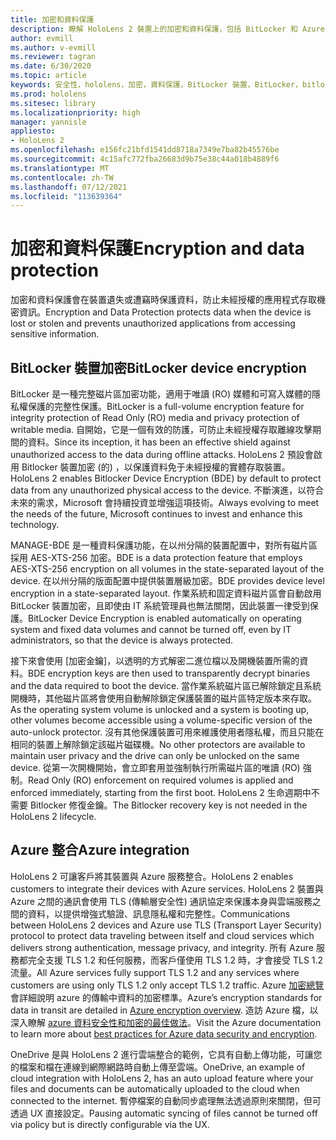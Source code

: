 ```yaml
---
title: 加密和資料保護
description: 瞭解 HoloLens 2 裝置上的加密和資料保護，包括 BitLocker 和 Azure 整合。
author: evmill
ms.author: v-evmill
ms.reviewer: tagran
ms.date: 6/30/2020
ms.topic: article
keywords: 安全性，hololens，加密，資料保護，BitLocker 裝置，BitLocker，bitlocker，bitlocker 加密，azure 整合，
ms.prod: hololens
ms.sitesec: library
ms.localizationpriority: high
manager: yannisle
appliesto:
- HoloLens 2
ms.openlocfilehash: e156fc21bfd1541dd8718a7349e7ba82b45576be
ms.sourcegitcommit: 4c15afc772fba26683d9b75e38c44a018b4889f6
ms.translationtype: MT
ms.contentlocale: zh-TW
ms.lasthandoff: 07/12/2021
ms.locfileid: "113639364"
---
```

# <a name="encryption-and-data-protection"></a><span data-ttu-id="600f2-104">加密和資料保護</span><span class="sxs-lookup"><span data-stu-id="600f2-104">Encryption and data protection</span></span>

<span data-ttu-id="600f2-105">加密和資料保護會在裝置遺失或遭竊時保護資料，防止未經授權的應用程式存取機密資訊。</span><span class="sxs-lookup"><span data-stu-id="600f2-105">Encryption and Data Protection protects data when the device is lost or stolen and prevents unauthorized applications from accessing sensitive information.</span></span>

## <a name="bitlocker-device-encryption"></a><span data-ttu-id="600f2-106">BitLocker 裝置加密</span><span class="sxs-lookup"><span data-stu-id="600f2-106">BitLocker device encryption</span></span>

<span data-ttu-id="600f2-107">BitLocker 是一種完整磁片區加密功能，適用于唯讀 (RO) 媒體和可寫入媒體的隱私權保護的完整性保護。</span><span class="sxs-lookup"><span data-stu-id="600f2-107">BitLocker is a full-volume encryption feature for integrity protection of Read Only (RO) media and privacy protection of writable media.</span></span>  <span data-ttu-id="600f2-108">自開始，它是一個有效的防護，可防止未經授權存取離線攻擊期間的資料。</span><span class="sxs-lookup"><span data-stu-id="600f2-108">Since its inception, it has been an effective shield against unauthorized access to the data during offline attacks.</span></span> <span data-ttu-id="600f2-109">HoloLens 2 預設會啟用 Bitlocker 裝置加密 (的) ，以保護資料免于未經授權的實體存取裝置。</span><span class="sxs-lookup"><span data-stu-id="600f2-109">HoloLens 2 enables Bitlocker Device Encryption (BDE) by default to protect data from any unauthorized physical access to the device.</span></span> <span data-ttu-id="600f2-110">不斷演進，以符合未來的需求，Microsoft 會持續投資並增強這項技術。</span><span class="sxs-lookup"><span data-stu-id="600f2-110">Always evolving to meet the needs of the future, Microsoft continues to invest and enhance this technology.</span></span>

<span data-ttu-id="600f2-111">MANAGE-BDE 是一種資料保護功能，在以州分隔的裝置配置中，對所有磁片區採用 AES-XTS-256 加密。</span><span class="sxs-lookup"><span data-stu-id="600f2-111">BDE is a data protection feature that employs AES-XTS-256 encryption on all volumes in the state-separated layout of the device.</span></span> <span data-ttu-id="600f2-112">在以州分隔的版面配置中提供裝置層級加密。</span><span class="sxs-lookup"><span data-stu-id="600f2-112">BDE provides device level encryption in a state-separated layout.</span></span> <span data-ttu-id="600f2-113">作業系統和固定資料磁片區會自動啟用 BitLocker 裝置加密，且即使由 IT 系統管理員也無法關閉，因此裝置一律受到保護。</span><span class="sxs-lookup"><span data-stu-id="600f2-113">BitLocker Device Encryption is enabled automatically on operating system and fixed data volumes and cannot be turned off, even by IT administrators, so that the device is always protected.</span></span>

<span data-ttu-id="600f2-114">接下來會使用 [加密金鑰]，以透明的方式解密二進位檔以及開機裝置所需的資料。</span><span class="sxs-lookup"><span data-stu-id="600f2-114">BDE encryption keys are then used to transparently decrypt binaries and the data required to boot the device.</span></span> <span data-ttu-id="600f2-115">當作業系統磁片區已解除鎖定且系統開機時，其他磁片區將會使用自動解除鎖定保護裝置的磁片區特定版本來存取。</span><span class="sxs-lookup"><span data-stu-id="600f2-115">As the operating system volume is unlocked and a system is booting up, other volumes become accessible using a volume-specific version of the auto-unlock protector.</span></span> <span data-ttu-id="600f2-116">沒有其他保護裝置可用來維護使用者隱私權，而且只能在相同的裝置上解除鎖定該磁片磁碟機。</span><span class="sxs-lookup"><span data-stu-id="600f2-116">No other protectors are available to maintain user privacy and the drive can only be unlocked on the same device.</span></span> <span data-ttu-id="600f2-117">從第一次開機開始，會立即套用並強制執行所需磁片區的唯讀 (RO) 強制。</span><span class="sxs-lookup"><span data-stu-id="600f2-117">Read Only (RO) enforcement on required volumes is applied and enforced immediately, starting from the first boot.</span></span> <span data-ttu-id="600f2-118">HoloLens 2 生命週期中不需要 Bitlocker 修復金鑰。</span><span class="sxs-lookup"><span data-stu-id="600f2-118">The Bitlocker recovery key is not needed in the HoloLens 2 lifecycle.</span></span>

## <a name="azure-integration"></a><span data-ttu-id="600f2-119">Azure 整合</span><span class="sxs-lookup"><span data-stu-id="600f2-119">Azure integration</span></span> 

<span data-ttu-id="600f2-120">HoloLens 2 可讓客戶將其裝置與 Azure 服務整合。</span><span class="sxs-lookup"><span data-stu-id="600f2-120">HoloLens 2 enables customers to integrate their devices with Azure services.</span></span> <span data-ttu-id="600f2-121">HoloLens 2 裝置與 Azure 之間的通訊會使用 TLS (傳輸層安全性) 通訊協定來保護本身與雲端服務之間的資料，以提供增強式驗證、訊息隱私權和完整性。</span><span class="sxs-lookup"><span data-stu-id="600f2-121">Communications between HoloLens 2 devices and Azure use TLS (Transport Layer Security) protocol to protect data traveling between itself and cloud services which delivers strong authentication, message privacy, and integrity.</span></span> <span data-ttu-id="600f2-122">所有 Azure 服務都完全支援 TLS 1.2 和任何服務，而客戶僅使用 TLS 1.2 時，才會接受 TLS 1.2 流量。</span><span class="sxs-lookup"><span data-stu-id="600f2-122">All Azure services fully support TLS 1.2 and any services where customers are using only TLS 1.2 only accept TLS 1.2 traffic.</span></span> <span data-ttu-id="600f2-123">Azure [加密總覽](/azure/security/fundamentals/encryption-overview)會詳細說明 azure 的傳輸中資料的加密標準。</span><span class="sxs-lookup"><span data-stu-id="600f2-123">Azure’s encryption standards for data in transit are detailed in [Azure encryption overview](/azure/security/fundamentals/encryption-overview).</span></span> <span data-ttu-id="600f2-124">造訪 Azure 檔，以深入瞭解 [azure 資料安全性和加密的最佳做法](/azure/security/fundamentals/data-encryption-best-practices)。</span><span class="sxs-lookup"><span data-stu-id="600f2-124">Visit the Azure documentation to learn more about [best practices for Azure data security and encryption](/azure/security/fundamentals/data-encryption-best-practices).</span></span> 

<span data-ttu-id="600f2-125">OneDrive 是與 HoloLens 2 進行雲端整合的範例，它具有自動上傳功能，可讓您的檔案和檔在連線到網際網路時自動上傳至雲端。</span><span class="sxs-lookup"><span data-stu-id="600f2-125">OneDrive, an example of cloud integration with HoloLens 2, has an auto upload feature where your files and documents can be automatically uploaded to the cloud when connected to the internet.</span></span> <span data-ttu-id="600f2-126">暫停檔案的自動同步處理無法透過原則來關閉，但可透過 UX 直接設定。</span><span class="sxs-lookup"><span data-stu-id="600f2-126">Pausing automatic syncing of files cannot be turned off via policy but is directly configurable via the UX.</span></span> 
